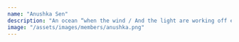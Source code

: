 ```yaml
---
name: "Anushka Sen"
description: "An ocean “when the wind / And the light are working off each other"
image: "/assets/images/members/anushka.png"
---
```

